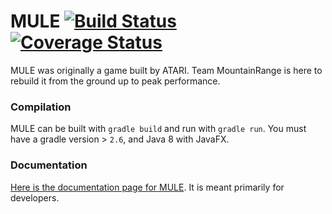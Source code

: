 # MULE [![Build Status](https://circleci.com/gh/MountainRange/MULE.svg?&style=svg)](https://circleci.com/gh/MountainRange/MULE) [![Coverage Status](https://coveralls.io/repos/MountainRange/MULE/badge.svg?branch=master&service=github)](https://coveralls.io/github/MountainRange/MULE?branch=master)

MULE was originally a game built by ATARI. Team MountainRange is here to rebuild it from the ground up to peak performance.

### Compilation

MULE can be built with `gradle build` and run with `gradle run`. You must have a gradle version > `2.6`, and Java 8 with JavaFX.

### Documentation
[Here is the documentation page for MULE](https://mountainrange.github.io/MULE/documentation.html). It is meant primarily for developers.
